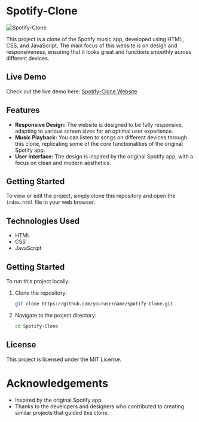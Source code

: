 # Spotify-Clone

![Spotify-Clone](https://github.com/user-attachments/assets/358e8907-88c3-4292-80e9-65bb691061a4)

This project is a clone of the Spotify music app, developed using HTML, CSS, and JavaScript. The main focus of this website is on design and responsiveness, ensuring that it looks great and functions smoothly across different devices.

## Live Demo

Check out the live demo here: [Spotify-Clone Website](https://spotify-dishank.netlify.app/)

## Features

- **Responsive Design:** The website is designed to be fully responsive, adapting to various screen sizes for an optimal user experience.
- **Music Playback:** You can listen to songs on different devices through this clone, replicating some of the core functionalities of the original Spotify app.
- **User Interface:** The design is inspired by the original Spotify app, with a focus on clean and modern aesthetics.

## Getting Started

To view or edit the project, simply clone this repository and open the `index.html` file in your web browser.

## Technologies Used

- HTML
- CSS
- JavaScript

 ## Getting Started

To run this project locally:

1. Clone the repository:
   ```bash
   git clone https://github.com/yourusername/Spotify-Clone.git

2. Navigate to the project directory:
   ```bash
   cd Spotify-Clone

## License

This project is licensed under the MIT License.

# Acknowledgements

- Inspired by the original Spotify app.
- Thanks to the developers and designers who contributed to creating similar projects that guided this clone.
